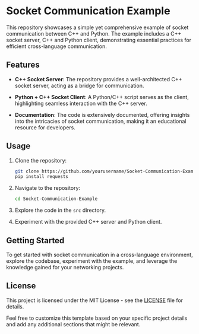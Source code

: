# Socket Communication Example

This repository showcases a simple yet comprehensive example of socket communication between C++ and Python. The example includes a C++ socket server, C++ and Python client, demonstrating essential practices for efficient cross-language communication.

## Features

- **C++ Socket Server**: The repository provides a well-architected C++ socket server, acting as a bridge for communication.
  
- **Python + C++ Socket Client**: A Python/C++ script serves as the client, highlighting seamless interaction with the C++ server.

- **Documentation**: The code is extensively documented, offering insights into the intricacies of socket communication, making it an educational resource for developers.

## Usage

1. Clone the repository:

    ```bash
    git clone https://github.com/yourusername/Socket-Communication-Example.git
    pip install requests
    ```
    

2. Navigate to the repository:

    ```bash
    cd Socket-Communication-Example
    ```

3. Explore the code in the `src` directory.

4. Experiment with the provided C++ server and Python client.

## Getting Started

To get started with socket communication in a cross-language environment, explore the codebase, experiment with the example, and leverage the knowledge gained for your networking projects.

## License

This project is licensed under the MIT License - see the [LICENSE](LICENSE) file for details.


Feel free to customize this template based on your specific project details and add any additional sections that might be relevant.
